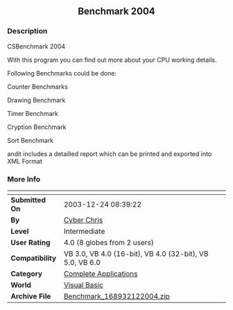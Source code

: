 ﻿<div align="center">

## Benchmark 2004


</div>

### Description

CSBenchmark 2004

With this program you can find out more about your CPU working details.

Following Benchmarks could be done:

Counter Benchmarks

Drawing Benchmark

Timer Benchmark

Cryption Benchmark

Sort Benchmark

andit includes a detailled report which can be printed and exported into XML Format
 
### More Info
 


<span>             |<span>
---                |---
**Submitted On**   |2003-12-24 08:39:22
**By**             |[Cyber Chris](https://github.com/Planet-Source-Code/PSCIndex/blob/master/ByAuthor/cyber-chris.md)
**Level**          |Intermediate
**User Rating**    |4.0 (8 globes from 2 users)
**Compatibility**  |VB 3\.0, VB 4\.0 \(16\-bit\), VB 4\.0 \(32\-bit\), VB 5\.0, VB 6\.0
**Category**       |[Complete Applications](https://github.com/Planet-Source-Code/PSCIndex/blob/master/ByCategory/complete-applications__1-27.md)
**World**          |[Visual Basic](https://github.com/Planet-Source-Code/PSCIndex/blob/master/ByWorld/visual-basic.md)
**Archive File**   |[Benchmark\_168932122004\.zip](https://github.com/Planet-Source-Code/cyber-chris-benchmark-2004__1-50709/archive/master.zip)








